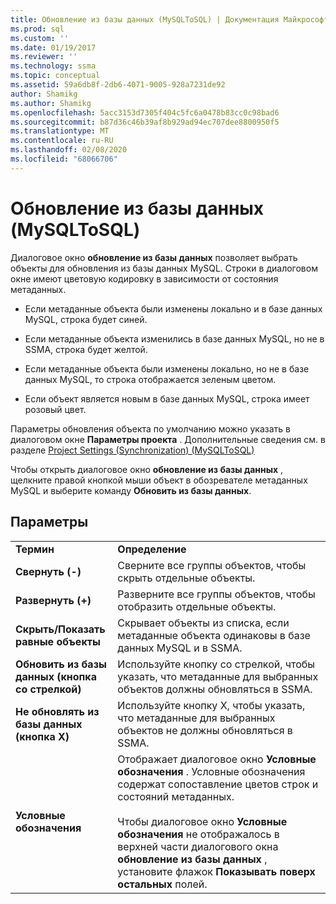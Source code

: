 ```yaml
---
title: Обновление из базы данных (MySQLToSQL) | Документация Майкрософт
ms.prod: sql
ms.custom: ''
ms.date: 01/19/2017
ms.reviewer: ''
ms.technology: ssma
ms.topic: conceptual
ms.assetid: 59a6db8f-2db6-4071-9005-928a7231de92
author: Shamikg
ms.author: Shamikg
ms.openlocfilehash: 5acc3153d7305f404c5fc6a0478b83cc0c98bad6
ms.sourcegitcommit: b87d36c46b39af8b929ad94ec707dee8800950f5
ms.translationtype: MT
ms.contentlocale: ru-RU
ms.lasthandoff: 02/08/2020
ms.locfileid: "68066706"
---
```

# <a name="refresh-from-database-mysqltosql"></a>Обновление из базы данных (MySQLToSQL)
Диалоговое окно **обновление из базы данных** позволяет выбрать объекты для обновления из базы данных MySQL. Строки в диалоговом окне имеют цветовую кодировку в зависимости от состояния метаданных.  
  
-   Если метаданные объекта были изменены локально и в базе данных MySQL, строка будет синей.  
  
-   Если метаданные объекта изменились в базе данных MySQL, но не в SSMA, строка будет желтой.  
  
-   Если метаданные объекта были изменены локально, но не в базе данных MySQL, то строка отображается зеленым цветом.  
  
-   Если объект является новым в базе данных MySQL, строка имеет розовый цвет.  
  
Параметры обновления объекта по умолчанию можно указать в диалоговом окне **Параметры проекта** . Дополнительные сведения см. в разделе [Project Settings &#40;Synchronization&#41; &#40;MySQLToSQL&#41;](../../ssma/mysql/project-settings-synchronization-mysqltosql.md)  
  
Чтобы открыть диалоговое окно **обновление из базы данных** , щелкните правой кнопкой мыши объект в обозревателе метаданных MySQL и выберите команду **Обновить из базы данных**.  
  
## <a name="options"></a>Параметры  
  
|||  
|-|-|  
|**Термин**|**Определение**|  
|**Свернуть (-)**|Сверните все группы объектов, чтобы скрыть отдельные объекты.|  
|**Развернуть (+)**|Разверните все группы объектов, чтобы отобразить отдельные объекты.|  
|**Скрыть/Показать равные объекты**|Скрывает объекты из списка, если метаданные объекта одинаковы в базе данных MySQL и в SSMA.|  
|**Обновить из базы данных (кнопка со стрелкой)**|Используйте кнопку со стрелкой, чтобы указать, что метаданные для выбранных объектов должны обновляться в SSMA.|  
|**Не обновлять из базы данных (кнопка X)**|Используйте кнопку X, чтобы указать, что метаданные для выбранных объектов не должны обновляться в SSMA.|  
|**Условные обозначения**|Отображает диалоговое окно **Условные обозначения** . Условные обозначения содержат сопоставление цветов строк и состояний метаданных.<br /><br />Чтобы диалоговое окно **Условные обозначения** не отображалось в верхней части диалогового окна **обновление из базы данных** , установите флажок **Показывать поверх остальных** полей.|  
  
